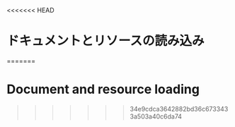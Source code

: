 
<<<<<<< HEAD
# ドキュメントとリソースの読み込み
=======
# Document and resource loading
>>>>>>> 34e9cdca3642882bd36c6733433a503a40c6da74
